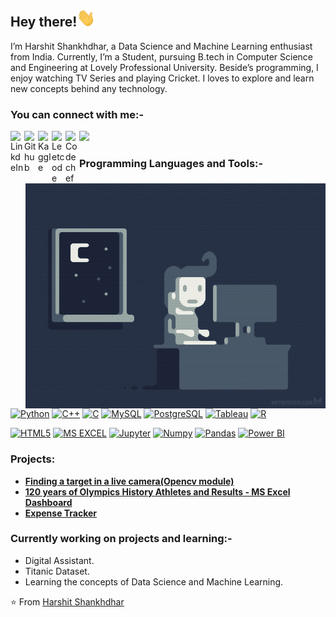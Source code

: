 ## Hey there!<img src="https://github.com/Harshit0512/Harshit0512/blob/main/images%20or%20gif/Hi.gif" width="30px">

I’m Harshit Shankhdhar, a Data Science and Machine Learning enthusiast from India. Currently, I’m a Student, pursuing B.tech in Computer Science and Engineering at Lovely Professional University. Beside’s programming, I enjoy watching TV Series and playing Cricket. I loves to explore and learn new concepts behind any technology.
</br>

### You can connect with me:-

<a href="https://www.linkedin.com/in/harshit-shankhdhar-36a144168/">
  <img align="left" alt="LinkdeIn" width="22px" src="https://cdn.jsdelivr.net/npm/simple-icons@v3/icons/linkedin.svg" />
</a>
<a href="https://github.com/Harshit0512">
  <img align="left" alt="Github" width="22px" src="https://cdn.jsdelivr.net/npm/simple-icons@v3/icons/github.svg" />
</a>
<a href="https://www.kaggle.com/harshitshankhdhar">
  <img align="left" alt="Kaggle" width="22px" src="https://cdn.jsdelivr.net/npm/simple-icons@3.1.0/icons/kaggle.svg" />
</a>
<a href="https://leetcode.com/Harshit124/">
  <img align="left" alt="Leetcode" width="22px" src="https://cdn.jsdelivr.net/npm/simple-icons@3.1.0/icons/leetcode.svg" />
</a>
<a href="https://www.codechef.com/users/harshit124">
  <img align="left" alt="Codechef" width="22px" src="https://cdn.jsdelivr.net/npm/simple-icons@3.1.0/icons/codechef.svg" />
</a>

[![](https://visitor-badge.glitch.me/badge?page_id=Harshit0512.Harshit0512)](https://github.com/Harshit0512)
</br>

<img align="right" alt="GIF" src="https://github.com/Harshit0512/Harshit0512/blob/main/images%20or%20gif/coding.gif" />

### Programming Languages and Tools:-

[![Python](https://img.shields.io/badge/-Python-black?style=flat-square&logo=python&link=https://github.com/Harshit0512)](https://github.com/Harshit0512)
[![C++](https://img.shields.io/badge/-C++-00599C?style=flat-square&logo=c++&link=https://github.com/Harshit0512)](https://github.com/Harshit0512)
[![C](https://img.shields.io/badge/-green?style=flat-square&logo=c&logoColor=white&link=https://github.com/Harshit0512)](https://github.com/Harshit0512)
[![MySQL](https://img.shields.io/badge/-MySQL-black?style=flat-square&logo=mysql&link=https://github.com/Harshit0512)](https://github.com/Harshit0512)
[![PostgreSQL](https://img.shields.io/badge/-PostgreSQL-336791?style=flat-square&logo=postgresql&link=https://github.com/Harshit0512)](https://github.com/Harshit0512)
[![Tableau](https://img.shields.io/badge/-Tableau-black?style=flat-square&logo=tableau&link=https://github.com/Harshit0512)](https://github.com/Harshit0512)
[![R](https://img.shields.io/badge/-black?style=flat-square&logo=R&link=https://github.com/Harshit0512)](https://github.com/Harshit0512)
</br>

[![HTML5](https://img.shields.io/badge/-HTML5-E34F26?style=flat-square&logo=html5&logoColor=white&link=https://github.com/Harshit0512)](https://github.com/Harshit0512)
[![MS EXCEL](https://img.shields.io/badge/MS%20Excel-darkgreen?style=flat-square&logo=ms-excel&logo=R&link=https://github.com/Harshit0512)](https://github.com/Harshit0512)
[![Jupyter](https://img.shields.io/badge/Jupyter-darkred?style=flat-square&logo=jupyter&link=https://github.com/Harshit0512)](https://github.com/Harshit0512)
[![Numpy](https://img.shields.io/badge/Numpy-darkcyan?style=flat-square&logo=numpy&link=https://github.com/Harshit0512)](https://github.com/Harshit0512)
[![Pandas](https://img.shields.io/badge/Pandas-indigo?style=flat-square&logo=pandas&link=https://github.com/Harshit0512)](https://github.com/Harshit0512)
[![Power BI](https://img.shields.io/badge/Power%20BI-black?style=flat-square&logo=power-bi&link=https://github.com/Harshit0512)](https://github.com/Harshit0512)
</br>

### Projects:
-  [**Finding a target in a live camera(Opencv module)**](https://github.com/Harshit0512/Python-opencv)
-  [**120 years of Olympics History Athletes and Results - MS Excel Dashboard**](https://github.com/Harshit0512/Harshit0512-120-years-of-Olympics-History-Athletes-and-Results---MS-Excel-Dashboard)
-  [**Expense Tracker**](https://github.com/Harshit0512/Expense-Tracker)

### Currently working on projects and learning:-
-  Digital Assistant.
-  Titanic Dataset.
-  Learning the concepts of Data Science and Machine Learning.

⭐️ From [Harshit Shankhdhar](https://github.com/Harshit0512)
